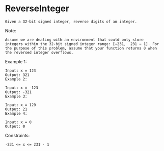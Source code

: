 # ReverseInteger
    Given a 32-bit signed integer, reverse digits of an integer.

Note:

    Assume we are dealing with an environment that could only store integers within the 32-bit signed integer range: [−231,  231 − 1]. For the purpose of this problem, assume that your function returns 0 when the reversed integer overflows.

 

Example 1:

    Input: x = 123
    Output: 321
    Example 2:

    Input: x = -123
    Output: -321
    Example 3:

    Input: x = 120
    Output: 21
    Example 4:

    Input: x = 0
    Output: 0
 

Constraints:

    -231 <= x <= 231 - 1
